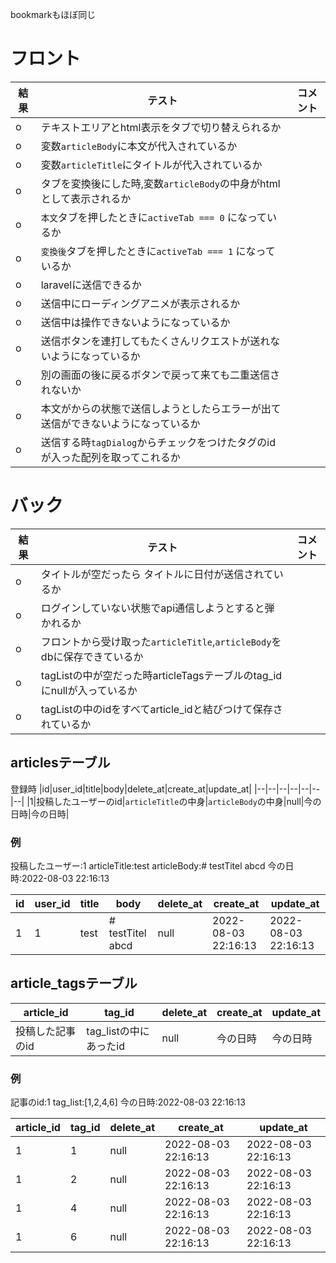 bookmarkもほぼ同じ

# フロント
|結果|テスト|コメント|
|--|--|--|
|o|テキストエリアとhtml表示をタブで切り替えられるか||
|o|変数`articleBody`に本文が代入されているか||
|o|変数`articleTitle`にタイトルが代入されているか||
|o|タブを変換後にした時,変数`articleBody`の中身がhtmlとして表示されるか||
|o|`本文`タブを押したときに`activeTab === 0` になっているか||
|o|`変換後`タブを押したときに`activeTab === 1` になっているか||
|o|laravelに送信できるか||
|o|送信中にローディングアニメが表示されるか||
|o|送信中は操作できないようになっているか||
|o|送信ボタンを連打してもたくさんリクエストが送れないようになっているか||
|o|別の画面の後に戻るボタンで戻って来ても二重送信されないか||
|o|本文がからの状態で送信しようとしたらエラーが出て送信ができないようになっているか||
|o|送信する時`tagDialog`からチェックをつけたタグのidが入った配列を取ってこれるか||

# バック
|結果|テスト|コメント|
|--|--|--|
|o|タイトルが空だったら タイトルに日付が送信されているか||
|o|ログインしていない状態でapi通信しようとすると弾かれるか||
|o|フロントから受け取った`articleTitle`,`articleBody`をdbに保存できているか||
|o|tagListの中が空だった時articleTagsテーブルのtag_idにnullが入っているか||
|o|tagListの中のidをすべてarticle_idと結びつけて保存されているか||

## articlesテーブル
登録時
|id|user_id|title|body|delete_at|create_at|update_at|
|--|--|--|--|--|--|--|
|1|投稿したユーザーのid|`articleTitle`の中身|`articleBody`の中身|null|今の日時|今の日時|

### 例
投稿したユーザー:1
articleTitle:test
articleBody:# testTitel abcd
今の日時:2022-08-03 22:16:13

|id|user_id|title|body|delete_at|create_at|update_at|
|--|--|--|--|--|--|--|
|1|1|test|# testTitel abcd|null|2022-08-03 22:16:13|2022-08-03 22:16:13|

## article_tagsテーブル
|article_id|tag_id|delete_at|create_at|update_at|
|--|--|--|--|--|
|投稿した記事のid|tag_listの中にあったid|null|今の日時|今の日時|

### 例
記事のid:1
tag_list:[1,2,4,6]
今の日時:2022-08-03 22:16:13

|article_id|tag_id|delete_at|create_at|update_at|
|--|--|--|--|--|
|1|1|null|2022-08-03 22:16:13|2022-08-03 22:16:13|
|1|2|null|2022-08-03 22:16:13|2022-08-03 22:16:13|
|1|4|null|2022-08-03 22:16:13|2022-08-03 22:16:13|
|1|6|null|2022-08-03 22:16:13|2022-08-03 22:16:13|
